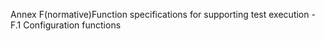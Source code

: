 Annex F(normative)Function specifications for supporting test execution - F.1 Configuration functions